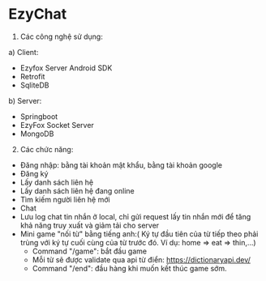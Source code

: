 # EzyChat



1) Các công nghệ sử dụng:

a) Client: 
- Ezyfox Server Android SDK
- Retrofit
- SqliteDB

b) Server:
- Springboot
- EzyFox Socket Server
- MongoDB

2) Các chức năng:
- Đăng nhập: bằng tài khoản mật khẩu, bằng tài khoản google
- Đăng ký
- Lấy danh sách liên hệ
- Lấy danh sách liên hệ đang online
- Tìm kiếm người liên hệ mới
- Chat
- Lưu log chat tin nhắn ở local, chỉ gửi request lấy tin nhắn mới để tăng khả năng truy xuất và giảm tải cho server
- Mini game "nối từ" bằng tiếng anh:( Ký tự đầu tiên của từ tiếp theo phải trùng với ký tự cuối cùng của từ trước đó. Ví dụ: home => eat => thin,...)
    - Command "/game": bắt đầu game
    - Mỗi từ sẽ được validate qua api từ điển: https://dictionaryapi.dev/
    - Command "/end": đầu hàng khi muốn kết thúc game sớm.

